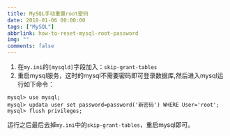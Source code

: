 ```yaml
---
title: MySQL手动重置root密码
date: 2018-01-06 00:00:00
tags: ["MySQL"]
abbrlink: how-to-reset-mysql-root-password
img: ""
comments: false
---
```


1. 在`my.ini`的`[mysqld]`字段加入：`skip-grant-tables`
2. 重启mysql服务，这时的mysql不需要密码即可登录数据库,然后进入mysql运行如下命令：

```
mysql> use mysql;
mysql> updata user set password=password('新密码') WHERE User='root';
mysql> flush privileges;
```
运行之后最后去掉`my.ini`中的`skip-grant-tables`，重启mysql即可。

